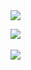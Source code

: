 

 <img src="https://img.shields.io/badge/python-#3776AB?style=flat&logo=TypeScript&logoColor=white"/>

</div>

<img src="https://github-readme-stats.vercel.app/api/top-langs/?username=juno-bara&layout=compact"><br><br>
<img src="https://github-readme-stats.vercel.app/api?username=juno-bara&show_icons=true">

